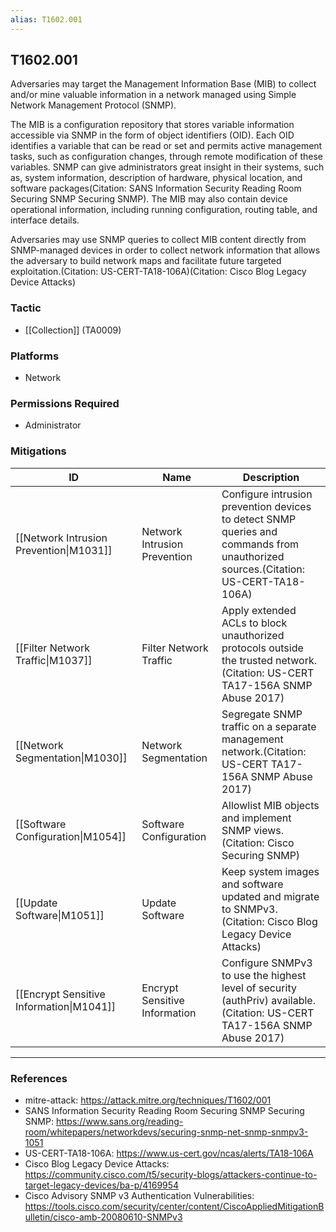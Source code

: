 ```yaml
---
alias: T1602.001
---
```


## T1602.001

Adversaries may target the Management Information Base (MIB) to collect and/or mine valuable information in a network managed using Simple Network Management Protocol (SNMP).

The MIB is a configuration repository that stores variable information accessible via SNMP in the form of object identifiers (OID). Each OID identifies a variable that can be read or set and permits active management tasks, such as configuration changes, through remote modification of these variables. SNMP can give administrators great insight in their systems, such as, system information, description of hardware, physical location, and software packages(Citation: SANS Information Security Reading Room Securing SNMP Securing SNMP). The MIB may also contain device operational information, including running configuration, routing table, and interface details.

Adversaries may use SNMP queries to collect MIB content directly from SNMP-managed devices in order to collect network information that allows the adversary to build network maps and facilitate future targeted exploitation.(Citation: US-CERT-TA18-106A)(Citation: Cisco Blog Legacy Device Attacks) 


### Tactic
- [[Collection]] (TA0009)

### Platforms
- Network

### Permissions Required
- Administrator

### Mitigations

| ID | Name | Description |
| --- | --- | --- |
| [[Network Intrusion Prevention\|M1031]] | Network Intrusion Prevention | Configure intrusion prevention devices to detect SNMP queries and commands from unauthorized sources.(Citation: US-CERT-TA18-106A) |
| [[Filter Network Traffic\|M1037]] | Filter Network Traffic | Apply extended ACLs to block unauthorized protocols outside the trusted network.(Citation: US-CERT TA17-156A SNMP Abuse 2017) |
| [[Network Segmentation\|M1030]] | Network Segmentation | Segregate SNMP traffic on a separate management network.(Citation: US-CERT TA17-156A SNMP Abuse 2017) |
| [[Software Configuration\|M1054]] | Software Configuration | Allowlist MIB objects and implement SNMP views.(Citation: Cisco Securing SNMP) |
| [[Update Software\|M1051]] | Update Software | Keep system images and software updated and migrate to SNMPv3.(Citation: Cisco Blog Legacy Device Attacks) |
| [[Encrypt Sensitive Information\|M1041]] | Encrypt Sensitive Information | Configure SNMPv3 to use the highest level of security (authPriv) available.(Citation: US-CERT TA17-156A SNMP Abuse 2017) |


---
### References

- mitre-attack: https://attack.mitre.org/techniques/T1602/001
- SANS Information Security Reading Room Securing SNMP Securing SNMP: https://www.sans.org/reading-room/whitepapers/networkdevs/securing-snmp-net-snmp-snmpv3-1051
- US-CERT-TA18-106A: https://www.us-cert.gov/ncas/alerts/TA18-106A
- Cisco Blog Legacy Device Attacks: https://community.cisco.com/t5/security-blogs/attackers-continue-to-target-legacy-devices/ba-p/4169954
- Cisco Advisory SNMP v3 Authentication Vulnerabilities: https://tools.cisco.com/security/center/content/CiscoAppliedMitigationBulletin/cisco-amb-20080610-SNMPv3

